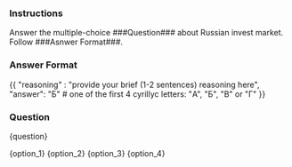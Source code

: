 ### Instructions ###

Answer the multiple-choice ###Question### about Russian invest market.
Follow ###Asnwer Format###.


### Answer Format ###
{{
    "reasoning" : "provide your brief (1-2 sentences) reasoning here",
    "answer": "Б" # one of the first 4 cyrillyc letters: "А", "Б", "В" or "Г"
}}


### Question ###
{question}

{option_1}
{option_2}
{option_3}
{option_4}
